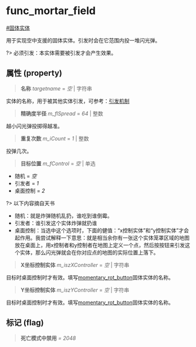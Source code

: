 # func_mortar_field
[#固体实体](wiki/solid_entity)

用于实现空中支援的固体实体。引发时会在它范围内投一堆闪光弹。

?> 必须引发：本实体需要被引发才会产生效果。

## 属性 (property)
> **名称** *targetname* = *空* | 字符串

实体的名称，用于被其他实体引发，可参考：[引发机制](wiki/trigger)

> **精确度半径** *m_flSpread* = *64* | 整数

越小闪光弹投掷得越准。

> **重复次数** *m_iCount* = *1* | 整数

投弹几次。

> **目标位置** *m_fControl* = *空* | 单选

- 随机 = *空*
- 引发者 = *1*
- 桌面控制 = *2*

?> 以下内容摘自天书

- 随机：就是炸弹随机乱扔，谁吃到谁倒霉。
- 引发者：谁引发这个实体炸弹就扔谁
- 桌面控制：当选中这个选项时，下面的健值：“x控制实体”和“y控制实体”才会起作用。我尝试解释一下意思：就是相当余你有一张这个实体笼罩区域的地图放在桌面上，用x控制者和y控制者在地图上定义一个点，然后按按钮来引发这个实体，那么闪光弹就会在你对应点的地图的实际位置上落下。

> **X坐标控制实体** *m_iszXController* = *空* | 字符串

目标时桌面控制时才有效。填写[momentary_rot_button](wiki/entity/momentary_rot_button)固体实体的名称。

> **Y坐标控制实体** *m_iszYController* = *空* | 字符串

目标时桌面控制时才有效。填写[momentary_rot_button](wiki/entity/momentary_rot_button)固体实体的名称。

## 标记 (flag)
> **死亡模式中禁用** *= 2048*

